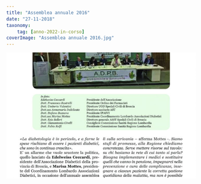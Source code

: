 ```yaml
---
title: "Assemblea annuale 2016"
date: "27-11-2018"
taxonomy: 
    tag: [anno-2022-in-corso]
coverImage: "Assemblea annuale 2016.jpg"
---
```


![Assemblea annuale 2016](images/Assemblea%20annuale%202016.jpg)
